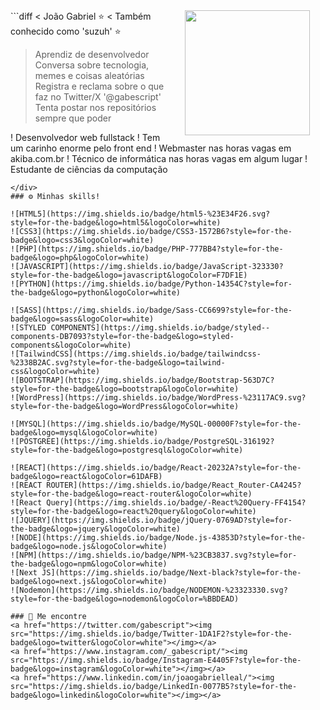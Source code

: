 <img align="right" height="200" style="margin-left: 25px; margin-right: 25px" src="https://media.tenor.com/b0zFR-gNdLAAAAAi/dream-robot.gif"/>

<div style="margin-right: 25px">
```diff
< João Gabriel ⭐
< Também conhecido como 'suzuh' ⭐

> Aprendiz de desenvolvedor
> Conversa sobre tecnologia, memes e coisas aleatórias
> Registra e reclama sobre o que faz no Twitter/X '@gabescript'
> Tenta postar nos repositórios sempre que poder

! Desenvolvedor web fullstack
! Tem um carinho enorme pelo front end
! Webmaster nas horas vagas em akiba.com.br
! Técnico de informática nas horas vagas em algum lugar
! Estudante de ciências da computação

```
</div>
### ⚙️ Minhas skills!

![HTML5](https://img.shields.io/badge/html5-%23E34F26.svg?style=for-the-badge&logo=html5&logoColor=white)
![CSS3](https://img.shields.io/badge/CSS3-1572B6?style=for-the-badge&logo=css3&logoColor=white)
![PHP](https://img.shields.io/badge/PHP-777BB4?style=for-the-badge&logo=php&logoColor=white)
![JAVASCRIPT](https://img.shields.io/badge/JavaScript-323330?style=for-the-badge&logo=javascript&logoColor=F7DF1E)
![PYTHON](https://img.shields.io/badge/Python-14354C?style=for-the-badge&logo=python&logoColor=white)

![SASS](https://img.shields.io/badge/Sass-CC6699?style=for-the-badge&logo=sass&logoColor=white)
![STYLED COMPONENTS](https://img.shields.io/badge/styled--components-DB7093?style=for-the-badge&logo=styled-components&logoColor=white)
![TailwindCSS](https://img.shields.io/badge/tailwindcss-%2338B2AC.svg?style=for-the-badge&logo=tailwind-css&logoColor=white)
![BOOTSTRAP](https://img.shields.io/badge/Bootstrap-563D7C?style=for-the-badge&logo=bootstrap&logoColor=white)
![WordPress](https://img.shields.io/badge/WordPress-%23117AC9.svg?style=for-the-badge&logo=WordPress&logoColor=white)

![MYSQL](https://img.shields.io/badge/MySQL-00000F?style=for-the-badge&logo=mysql&logoColor=white)
![POSTGREE](https://img.shields.io/badge/PostgreSQL-316192?style=for-the-badge&logo=postgresql&logoColor=white)

![REACT](https://img.shields.io/badge/React-20232A?style=for-the-badge&logo=react&logoColor=61DAFB)
![REACT ROUTER](https://img.shields.io/badge/React_Router-CA4245?style=for-the-badge&logo=react-router&logoColor=white)
![React Query](https://img.shields.io/badge/-React%20Query-FF4154?style=for-the-badge&logo=react%20query&logoColor=white)
![JQUERY](https://img.shields.io/badge/jQuery-0769AD?style=for-the-badge&logo=jquery&logoColor=white)
![NODE](https://img.shields.io/badge/Node.js-43853D?style=for-the-badge&logo=node.js&logoColor=white)
![NPM](https://img.shields.io/badge/NPM-%23CB3837.svg?style=for-the-badge&logo=npm&logoColor=white)
![Next JS](https://img.shields.io/badge/Next-black?style=for-the-badge&logo=next.js&logoColor=white)
![Nodemon](https://img.shields.io/badge/NODEMON-%23323330.svg?style=for-the-badge&logo=nodemon&logoColor=%BBDEAD)

### 🔗 Me encontre
<a href="https://twitter.com/gabescript"><img src="https://img.shields.io/badge/Twitter-1DA1F2?style=for-the-badge&logo=twitter&logoColor=white"></img></a>
<a href="https://www.instagram.com/_gabescript/"><img src="https://img.shields.io/badge/Instagram-E4405F?style=for-the-badge&logo=instagram&logoColor=white"></img></a>
<a href="https://www.linkedin.com/in/joaogabrielleal/"><img src="https://img.shields.io/badge/LinkedIn-0077B5?style=for-the-badge&logo=linkedin&logoColor=white"></img></a>



